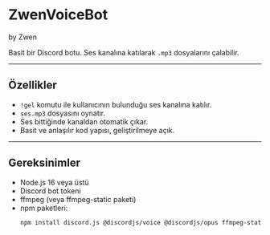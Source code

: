 # ZwenVoiceBot

by Zwen

Basit bir Discord botu. Ses kanalına katılarak `.mp3` dosyalarını çalabilir.  

---

## Özellikler
- `!gel` komutu ile kullanıcının bulunduğu ses kanalına katılır.
- `ses.mp3` dosyasını oynatır.
- Ses bittiğinde kanaldan otomatik çıkar.
- Basit ve anlaşılır kod yapısı, geliştirilmeye açık.

---

## Gereksinimler
- Node.js 16 veya üstü
- Discord bot tokeni
- ffmpeg (veya ffmpeg-static paketi)
- npm paketleri:
  ```bash
  npm install discord.js @discordjs/voice @discordjs/opus ffmpeg-static
